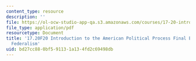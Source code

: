 ```yaml
---
content_type: resource
description: ''
file: https://ol-ocw-studio-app-qa.s3.amazonaws.com/courses/17-20-introduction-to-the-american-political-process-fall-2020/bd27cc880bf591131a134fd2c69498db_MIT17_20F20_FinalExam_Example3.pdf
file_type: application/pdf
resourcetype: Document
title: '17.20F20 Introduction to the American Political Process Final Exam Example:
  Federalism'
uid: bd27cc88-0bf5-9113-1a13-4fd2c69498db
---
```

